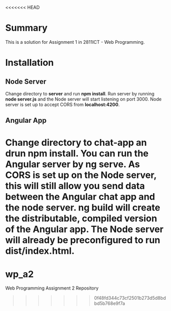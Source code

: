 <<<<<<< HEAD
# Summary
This is a solution for Assignment 1 in 2811ICT - Web Programming.


# Installation
## Node Server
Change directory to **server** and run **npm install**. Run server by running **node server.js** and the Node server will start listening on port 3000. Node server is set up to accept CORS from **localhost:4200**. 

## Angular App
Change directory to **chat-app** an drun **npm install**. You can run the Angular server by **ng serve**. As CORS is set up on the Node server, this will still allow you send data between the Angular chat app and the node server. **ng build** will create the distributable, compiled version of the Angular app. The Node server will already be preconfigured to run **dist/index.html**.
=======
# wp_a2
Web Programming Assignment 2 Repository
>>>>>>> 0f48fd344c73cf2501b273d5d8bdbd5b768e9f7a
